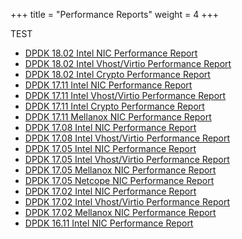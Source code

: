 +++
title = "Performance Reports"
weight = 4
+++

TEST

- [DPDK 18.02 Intel NIC Performance Report](https://jeskaduman.github.io/dpdk-hugo/PerformanceReports/DPDK_18_02_Intel_NIC_performance_report.pdf)
- [DPDK 18.02 Intel Vhost/Virtio Performance Report](https://jeskaduman.github.io/dpdk-hugo/PerformanceReports/DPDK_18_02_Intel_virtio_performance_report.pdf)
- [DPDK 18.02 Intel Crypto Performance Report](https://jeskaduman.github.io/dpdk-hugo/PerformanceReports/DPDK_18_02_Intel_crypto_performance_report.pdf)
- [DPDK 17.11 Intel NIC Performance Report](https://jeskaduman.github.io/dpdk-hugo/PerformanceReports/DPDK_17_11_Intel_NIC_performance_report.pdf)
- [DPDK 17.11 Intel Vhost/Virtio Performance Report](https://jeskaduman.github.io/dpdk-hugo/PerformanceReports//DPDK_17_11_Intel_virtio_performance_report.pdf)
- [DPDK 17.11 Intel Crypto Performance Report](https://jeskaduman.github.io/dpdk-hugo/PerformanceReports//DPDK_17_11_Intel_crypto_performance_report.pdf)
- [DPDK 17.11 Mellanox NIC Performance Report](https://jeskaduman.github.io/dpdk-hugo/PerformanceReports//perf/DPDK_17_11_Mellanox_NIC_performance_report.pdf)
- [DPDK 17.08 Intel NIC Performance Report](https://jeskaduman.github.io/dpdk-hugo/PerformanceReports//DPDK_17_05_Intel_NIC_performance_report.pdf)
- [DPDK 17.08 Intel Vhost/Virtio Performance Report](https://jeskaduman.github.io/dpdk-hugo/PerformanceReports//DPDK_17_08_Intel_virtio_performance_report.pdf)
- [DPDK 17.05 Intel NIC Performance Report](https://jeskaduman.github.io/dpdk-hugo/PerformanceReports/DPDK_17_05_Intel_NIC_performance_report.pdf)
- [DPDK 17.05 Intel Vhost/Virtio Performance Report](https://jeskaduman.github.io/dpdk-hugo/PerformanceReports//DPDK_17_05_Intel_virtio_performance_report.pdf)
- [DPDK 17.05 Mellanox NIC Performance Report](https://jeskaduman.github.io/dpdk-hugo/PerformanceReports//DPDK_17_05_Mellanox_NIC_performance_report.pdf)
- [DPDK 17.05 Netcope NIC Performance Report](https://jeskaduman.github.io/dpdk-hugo/PerformanceReports//DPDK_17_05_Netcope_NIC_performance_report.pdf)
- [DPDK 17.02 Intel NIC Performance Report](https://jeskaduman.github.io/dpdk-hugo/PerformanceReports//DPDK_17_02_Intel_NIC_performance_report.pdf)
- [DPDK 17.02 Intel Vhost/Virtio Performance Report](https://jeskaduman.github.io/dpdk-hugo/PerformanceReports//DPDK_17_02_Intel_virtio_performance_report.pdf)
- [DPDK 17.02 Mellanox NIC Performance Report](https://jeskaduman.github.io/dpdk-hugo/PerformanceReports//DPDK_17_02_Mellanox_NIC_performance_report.pdf)
- [DPDK 16.11 Intel NIC Performance Report](https://jeskaduman.github.io/dpdk-hugo/PerformanceReports//DPDK_16_11_Intel_NIC_performance_report.pdf)
